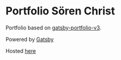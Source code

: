 # Portfolio Sören Christ

Portfolio based on [gatsby-portfolio-v3](https://www.gatsbyjs.org/starters/amandeepmittal/gatsby-portfolio-v3/).

Powered by [Gatsby](https://www.gatsbyjs.org/)

Hosted [here](https://soerenchrist.de)